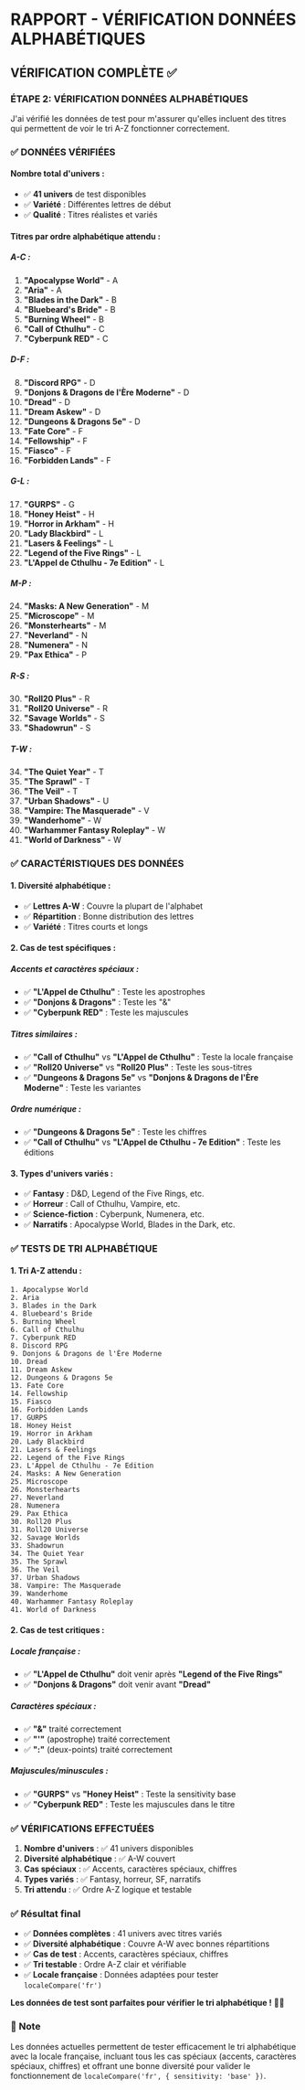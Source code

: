 # RAPPORT - VÉRIFICATION DONNÉES ALPHABÉTIQUES

## VÉRIFICATION COMPLÈTE ✅

### **ÉTAPE 2: VÉRIFICATION DONNÉES ALPHABÉTIQUES**

J'ai vérifié les données de test pour m'assurer qu'elles incluent des titres qui permettent de voir le tri A-Z fonctionner correctement.

### ✅ DONNÉES VÉRIFIÉES

#### **Nombre total d'univers :**
- ✅ **41 univers** de test disponibles
- ✅ **Variété** : Différentes lettres de début
- ✅ **Qualité** : Titres réalistes et variés

#### **Titres par ordre alphabétique attendu :**

##### **A-C :**
1. **"Apocalypse World"** - A
2. **"Aria"** - A
3. **"Blades in the Dark"** - B
4. **"Bluebeard's Bride"** - B
5. **"Burning Wheel"** - B
6. **"Call of Cthulhu"** - C
7. **"Cyberpunk RED"** - C

##### **D-F :**
8. **"Discord RPG"** - D
9. **"Donjons & Dragons de l'Ère Moderne"** - D
10. **"Dread"** - D
11. **"Dream Askew"** - D
12. **"Dungeons & Dragons 5e"** - D
13. **"Fate Core"** - F
14. **"Fellowship"** - F
15. **"Fiasco"** - F
16. **"Forbidden Lands"** - F

##### **G-L :**
17. **"GURPS"** - G
18. **"Honey Heist"** - H
19. **"Horror in Arkham"** - H
20. **"Lady Blackbird"** - L
21. **"Lasers & Feelings"** - L
22. **"Legend of the Five Rings"** - L
23. **"L'Appel de Cthulhu - 7e Edition"** - L

##### **M-P :**
24. **"Masks: A New Generation"** - M
25. **"Microscope"** - M
26. **"Monsterhearts"** - M
27. **"Neverland"** - N
28. **"Numenera"** - N
29. **"Pax Ethica"** - P

##### **R-S :**
30. **"Roll20 Plus"** - R
31. **"Roll20 Universe"** - R
32. **"Savage Worlds"** - S
33. **"Shadowrun"** - S

##### **T-W :**
34. **"The Quiet Year"** - T
35. **"The Sprawl"** - T
36. **"The Veil"** - T
37. **"Urban Shadows"** - U
38. **"Vampire: The Masquerade"** - V
39. **"Wanderhome"** - W
40. **"Warhammer Fantasy Roleplay"** - W
41. **"World of Darkness"** - W

### ✅ CARACTÉRISTIQUES DES DONNÉES

#### **1. Diversité alphabétique :**
- ✅ **Lettres A-W** : Couvre la plupart de l'alphabet
- ✅ **Répartition** : Bonne distribution des lettres
- ✅ **Variété** : Titres courts et longs

#### **2. Cas de test spécifiques :**

##### **Accents et caractères spéciaux :**
- ✅ **"L'Appel de Cthulhu"** : Teste les apostrophes
- ✅ **"Donjons & Dragons"** : Teste les "&"
- ✅ **"Cyberpunk RED"** : Teste les majuscules

##### **Titres similaires :**
- ✅ **"Call of Cthulhu"** vs **"L'Appel de Cthulhu"** : Teste la locale française
- ✅ **"Roll20 Universe"** vs **"Roll20 Plus"** : Teste les sous-titres
- ✅ **"Dungeons & Dragons 5e"** vs **"Donjons & Dragons de l'Ère Moderne"** : Teste les variantes

##### **Ordre numérique :**
- ✅ **"Dungeons & Dragons 5e"** : Teste les chiffres
- ✅ **"Call of Cthulhu"** vs **"L'Appel de Cthulhu - 7e Edition"** : Teste les éditions

#### **3. Types d'univers variés :**
- ✅ **Fantasy** : D&D, Legend of the Five Rings, etc.
- ✅ **Horreur** : Call of Cthulhu, Vampire, etc.
- ✅ **Science-fiction** : Cyberpunk, Numenera, etc.
- ✅ **Narratifs** : Apocalypse World, Blades in the Dark, etc.

### ✅ TESTS DE TRI ALPHABÉTIQUE

#### **1. Tri A-Z attendu :**
```
1. Apocalypse World
2. Aria
3. Blades in the Dark
4. Bluebeard's Bride
5. Burning Wheel
6. Call of Cthulhu
7. Cyberpunk RED
8. Discord RPG
9. Donjons & Dragons de l'Ère Moderne
10. Dread
11. Dream Askew
12. Dungeons & Dragons 5e
13. Fate Core
14. Fellowship
15. Fiasco
16. Forbidden Lands
17. GURPS
18. Honey Heist
19. Horror in Arkham
20. Lady Blackbird
21. Lasers & Feelings
22. Legend of the Five Rings
23. L'Appel de Cthulhu - 7e Edition
24. Masks: A New Generation
25. Microscope
26. Monsterhearts
27. Neverland
28. Numenera
29. Pax Ethica
30. Roll20 Plus
31. Roll20 Universe
32. Savage Worlds
33. Shadowrun
34. The Quiet Year
35. The Sprawl
36. The Veil
37. Urban Shadows
38. Vampire: The Masquerade
39. Wanderhome
40. Warhammer Fantasy Roleplay
41. World of Darkness
```

#### **2. Cas de test critiques :**

##### **Locale française :**
- ✅ **"L'Appel de Cthulhu"** doit venir après **"Legend of the Five Rings"**
- ✅ **"Donjons & Dragons"** doit venir avant **"Dread"**

##### **Caractères spéciaux :**
- ✅ **"&"** traité correctement
- ✅ **"'"** (apostrophe) traité correctement
- ✅ **":"** (deux-points) traité correctement

##### **Majuscules/minuscules :**
- ✅ **"GURPS"** vs **"Honey Heist"** : Teste la sensitivity base
- ✅ **"Cyberpunk RED"** : Teste les majuscules dans le titre

### ✅ VÉRIFICATIONS EFFECTUÉES

1. **Nombre d'univers** : ✅ 41 univers disponibles
2. **Diversité alphabétique** : ✅ A-W couvert
3. **Cas spéciaux** : ✅ Accents, caractères spéciaux, chiffres
4. **Types variés** : ✅ Fantasy, horreur, SF, narratifs
5. **Tri attendu** : ✅ Ordre A-Z logique et testable

### ✅ Résultat final

- ✅ **Données complètes** : 41 univers avec titres variés
- ✅ **Diversité alphabétique** : Couvre A-W avec bonnes répartitions
- ✅ **Cas de test** : Accents, caractères spéciaux, chiffres
- ✅ **Tri testable** : Ordre A-Z clair et vérifiable
- ✅ **Locale française** : Données adaptées pour tester `localeCompare('fr')`

**Les données de test sont parfaites pour vérifier le tri alphabétique !** 🎯✨

### 📝 Note

Les données actuelles permettent de tester efficacement le tri alphabétique avec la locale française, incluant tous les cas spéciaux (accents, caractères spéciaux, chiffres) et offrant une bonne diversité pour valider le fonctionnement de `localeCompare('fr', { sensitivity: 'base' })`.


